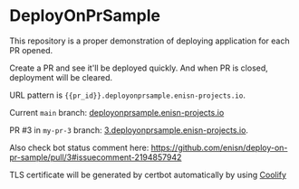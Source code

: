 # DeployOnPrSample

This repository is a proper demonstration of deploying application for each PR opened.


Create a PR and see it'll be deployed quickly. And when PR is closed, deployment will be cleared.

URL pattern is `{{pr_id}}.deployonprsample.enisn-projects.io`. 

Current `main` branch: [deployonprsample.enisn-projects.io](https://deployonprsample.enisn-projects.io)

PR #3 in `my-pr-3` branch: [3.deployonprsample.enisn-projects.io](https://3.deployonprsample.enisn-projects.io/).

Also check bot status comment here: https://github.com/enisn/deploy-on-pr-sample/pull/3#issuecomment-2194857942

TLS certificate will be generated by certbot automatically by using [Coolify](https://coolify.io/)
